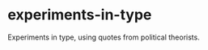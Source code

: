 experiments-in-type
===================

Experiments in type, using quotes from political theorists.
